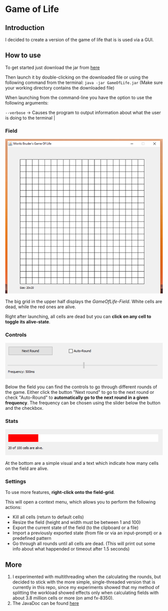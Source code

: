# Game of Life

## Introduction
I decided to create a version of the game of life that is is used via a GUI.

## How to use
To get started just download the jar from [here](bin/GameOfLife.jar)

Then launch it by double-clicking on the downloaded file or using the following command from the terminal: `java -jar GameOfLife.jar` (Make sure your working directory contains the downloaded file)


When launching from the command-line you have the option to use the following arguments:

`--verbose` -> Causes the program to output information about what the user is doing to the terminal 	|

### Field

![Field-Component](/img/FieldComponent.png)

The big grid in the upper half displays the _GameOfLife-Field_. White cells are dead, while the red ones are alive.

Right after launching, all cells are dead but you can **click on any cell to toggle its alive-state**.

### Controls

![RoundControls](/img/RoundControl.png)

Below the field you can find the controls to go through different rounds of the game. Either click the button "Next round" to go to the next round or check "Auto-Round" to **automatically go to the next round in a given frequency**. The frequency can be chosen using the slider below the button and the checkbox.

### Stats

![StatsComponent](/img/StatsComponent.png)

At the bottom are a simple visual and a text which indicate how many cells on the field are alive.

### Settings

To use more features, **right-click onto the field-grid**.

This will open a context menu, which allows you to perform the following actions:
* Kill all cells (return to default cells)
* Resize the field (height and width must be between 1 and 100)
* Export the current state of the field (to the clipboard or a file)
* Import a previously exported state (from file or via an input-prompt) or a predefined pattern
* Go through all rounds until all cells are dead. (This will print out some info about what happended or timeout after 1.5 seconds)

## More

1) I experimented with multithreading when the calculating the rounds, but decided to stick with the more simple, single-threaded version that is currently in this repo, since my experiments showed that my method of splitting the workload showed effects only when calculating fields with about 3.8 million cells or more (on amd fx-8350).
2) The JavaDoc can be found [here](https://moritzbruder.github.io/GameOfLife/)
